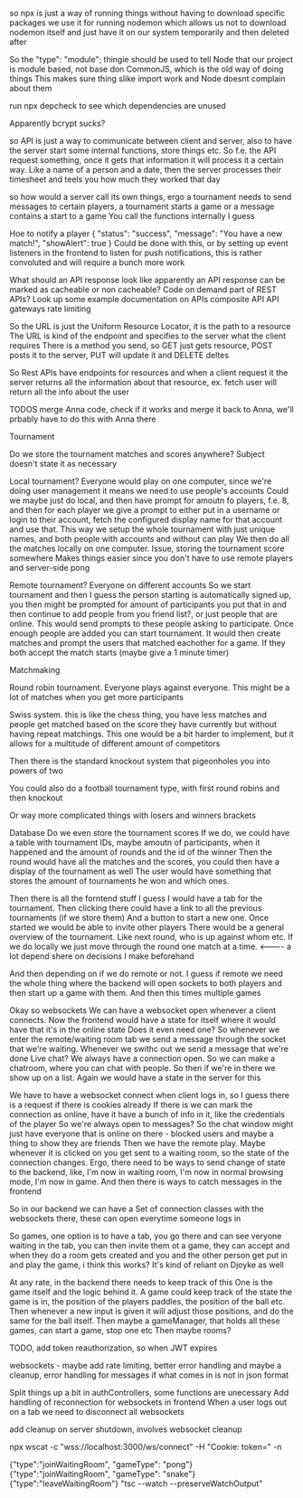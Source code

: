 so npx is just a way of running things without having to download specific packages
we use it for running nodemon which allows us not to download nodemon itself and just have it on our system temporarily and then deleted after

So the "type": "module"; thingie should be used to tell Node that our project is module based, not base don CommonJS, which is the old way of doing things
This makes sure thing slike import work and Node doesnt complain about them

run npx depcheck to see which dependencies are unused


 <!-- while read -r word; do
        grep -qF "$word" package.json || echo "$word"
    done <<< "$ALL_DEPENDENCIES" -->


Apparently bcrypt sucks?

so API is just a way to communicate between client and server, also to have the server start some internal functions, store things etc.
So f.e. the API request something, once it gets that information it will process it a certain way. Like a name of a person and a date, then the server processes their timesheet and teels you how much they worked that day

so how would a server call its own things, ergo a tournament needs to send messages to certain players, a tournament starts a game or a message contains a start to a game
You call the functions internally I guess

Hoe to notify a player
{
"status": "success",
"message": "You have a new match!",
"showAlert": true
}
Could be done with this, or by setting up event listeners in the frontend to listen for push notifications, this is rather convoluted and will require a bunch more work

What should an API response look like
apparently an API response can be marked as cacheable or non cacheable?
Code on demand part of REST APIs?
Look up some example documentation on APIs
composite API
API gateways
rate limiting

So the URL is just the Uniform Resource Locator, it is the path to a resource
The URL is kind of the endpoint and specifies to the server what the client requires
There is a method you send, so GET just gets resource, POST posts it to the server, PUT will update it and DELETE deltes

So Rest APIs have endpoints for resources and when a client request it the server returns all the information about that resource, ex. fetch user will return all the info about the user

TODOS
merge Anna code, check if it works and merge it back to Anna, we'll prbably have to do this with Anna there


Tournament

Do we store the tournament matches and scores anywhere? Subject doesn't state it as necessary

Local tournament? Everyone would play on one computer, since we're doing user management it means we need to use people's accounts
Could we maybe just do local, and then have prompt for amoutn fo players, f.e. 8, and then for each player we give a prompt
to either put in a username or login to their account, fetch the configured display name for that account and use that.
This way we setup the whole tournament with just unique names, and both people with accounts and without can play
We then do all the matches locally on one computer.
Issue, storing the tournament score somewhere
Makes things easier since you don't have to use remote players and server-side pong

Remote tournament? Everyone on different accounts
So we start tournament and then I guess the person starting is automatically signed up, you then might be prompted for amount of participants
you put that in and then continue to add people from you friend list?, or just people that are online. This would send prompts to these people
asking to participate. Once enough people are added you can start tournament.
It would then create matches and prompt the users that matched eachother for a game. If they both accept the match starts (maybe give a 1 minute timer)

Matchmaking

Round robin tournament. Everyone plays against everyone. This might be a lot of matches when you get more participants

Swiss system. this is like the chess thing, you have less matches and people get matched based on the score they have currently
but without having repeat matchings. This one would be a bit harder to implement, but it allows for a multitude of different amount
of competitors

Then there is the standard knockout system that pigeonholes you into powers of two

You could also do a football tournament type, with first round robins and then knockout

Or way more complicated things with losers and winners brackets

Database
Do we even store the tournament scores
If we do, we could have a table with tournament IDs, maybe amoutn of participants, when it happened and the amount of rounds and the id of the winner
Then the round would have all the matches and the scores, you could then have a display of the tournament as well
The user would have something that stores the amount of tournaments he won and which ones.


Then there is all the forntend stuff
I guess I would have a tab for the tournament. Then clicking there could have a link to all the previous tournaments (if we store them)
And a button to start a new one. Once started we would be able to invite other players
There would be a general overview of the tournament. Like next round, who is up against whom etc.
If we do locally we just move through the round one match at a time. <---- a lot depend shere on decisions I make beforehand


And then depending on if we do remote or not. I guess if remote we need the whole thing where the backend will open sockets to both players
and then start up a game with them. And then this times multiple games


Okay so websockets
We can have a websocket open whenever a client connects.
Now the frontend would have a state for itself where it would have that it's in the online state
Does it even need one?
So whenever we enter the remote/waiting room tab we send a message through the socket that we're waiting. Whenever we swithc out we send a message that we're done
Live chat?
We always have a connection open.
So we can make a chatroom, where you can chat with people. So then if we're in there we show up on a list. Again we would have a state in the server for this


We have to have a websocket connect when client logs in, so I guess there is a request if there is cookies already
If there is we can mark the connection as online, have it have a bunch of info in it, like the credentials of the player
So we're always open to messages?
So the chat window might just have everyone that is online on there - blocked users and maybe a thing to show they are friends
Then we have the remote play. Maybe whenever it is clicked on you get sent to a waiting room, so the state of the connection changes. Ergo, there need to be ways to send change of state to the backend, like, I'm now in waiting room, I'm now in normal browsing mode, I'm now in game. And then there is ways to catch messages in the frontend

So in our backend we can have a Set of connection classes with the websockets there, these can open everytime someone logs in

So games, one option is to have a tab, you go there and can see veryone waiting in the tab, you can then invite them ot a game, they can accept and when they do a room gets created and you and the other person get put in and play the game, i think this works? It's kind of reliant on Djoyke as well

At any rate, in the backend there needs to keep track of this
One is the game itself and the logic behind it. A game could keep track of the state the game is in, the position of the players paddles, the position of the ball etc. Then whenever a new input is given it will adjust those positions, and do the same for the ball itself.
Then maybe a gameManager, that holds all these games, can start a game, stop one etc
Then maybe rooms?


TODO, add token reauthorization, so when JWT expires

websockets - maybe add rate limiting, better error handling and maybe a cleanup, error handling for messages if what comes in is not in json format

Split things up a bit in authControllers, some functions are unecessary
Add handling of reconnection for websockets in frontend
When a user logs out on a tab we need to disconnect all websockets

add cleanup on server shutdown, involves websocket cleanup

npx wscat -c "wss://localhost:3000/ws/connect" -H "Cookie: token=" -n

{"type":"joinWaitingRoom", "gameType": "pong"}
{"type":"joinWaitingRoom", "gameType": "snake"}
{"type":"leaveWaitingRoom"}
"tsc --watch --preserveWatchOutput"

